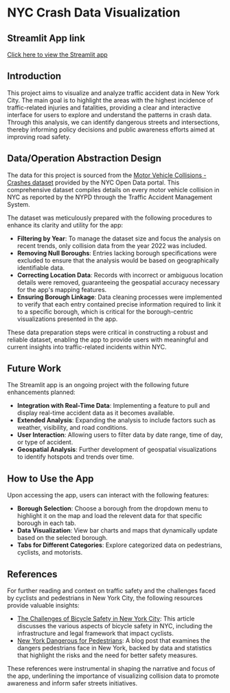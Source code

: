 # NYC Crash Data Visualization

## Streamlit App link
[Click here to view the Streamlit app](nyc-crashdata.streamlit.app)  <!-- Replace '#' with the link to your Streamlit app -->

## Introduction
This project aims to visualize and analyze traffic accident data in New York City. The main goal is to highlight the areas with the highest incidence of traffic-related injuries and fatalities, providing a clear and interactive interface for users to explore and understand the patterns in crash data. Through this analysis, we can identify dangerous streets and intersections, thereby informing policy decisions and public awareness efforts aimed at improving road safety.

## Data/Operation Abstraction Design
The data for this project is sourced from the [Motor Vehicle Collisions - Crashes dataset](https://catalog.data.gov/dataset/motor-vehicle-collisions-crashes) provided by the NYC Open Data portal. This comprehensive dataset compiles details on every motor vehicle collision in NYC as reported by the NYPD through the Traffic Accident Management System.

The dataset was meticulously prepared with the following procedures to enhance its clarity and utility for the app:

- **Filtering by Year**: To manage the dataset size and focus the analysis on recent trends, only collision data from the year 2022 was included.
- **Removing Null Boroughs**: Entries lacking borough specifications were excluded to ensure that the analysis would be based on geographically identifiable data.
- **Correcting Location Data**: Records with incorrect or ambiguous location details were removed, guaranteeing the geospatial accuracy necessary for the app's mapping features.
- **Ensuring Borough Linkage**: Data cleaning processes were implemented to verify that each entry contained precise information required to link it to a specific borough, which is critical for the borough-centric visualizations presented in the app.

These data preparation steps were critical in constructing a robust and reliable dataset, enabling the app to provide users with meaningful and current insights into traffic-related incidents within NYC.



## Future Work
The Streamlit app is an ongoing project with the following future enhancements planned:

- **Integration with Real-Time Data**: Implementing a feature to pull and display real-time accident data as it becomes available.
- **Extended Analysis**: Expanding the analysis to include factors such as weather, visibility, and road conditions.
- **User Interaction**: Allowing users to filter data by date range, time of day, or type of accident.
- **Geospatial Analysis**: Further development of geospatial visualizations to identify hotspots and trends over time.

## How to Use the App
Upon accessing the app, users can interact with the following features:

- **Borough Selection**: Choose a borough from the dropdown menu to highlight it on the map and load the relevent data for that specific borough in each tab.
- **Data Visualization**: View bar charts and maps that dynamically update based on the selected borough.
- **Tabs for Different Categories**: Explore categorized data on pedestrians, cyclists, and motorists.


## References
For further reading and context on traffic safety and the challenges faced by cyclists and pedestrians in New York City, the following resources provide valuable insights:

- [The Challenges of Bicycle Safety in New York City](https://www.bikelegalfirm.com/the-challenges-of-bicycle-safety-in-new-york-city): This article discusses the various aspects of bicycle safety in NYC, including the infrastructure and legal framework that impact cyclists.
- [New York Dangerous for Pedestrians](https://www.cellinolaw.com/blogs/new-york-dangerous-for-pedestrians/#:~:text=New%20York%20Ranks%20No.,-19%20for%20Pedestrian&text=According%20to%20the%202022%20%E2%80%9CDangerous,was%201.35%2C%20which%20is%2031st.): A blog post that examines the dangers pedestrians face in New York, backed by data and statistics that highlight the risks and the need for better safety measures.

These references were instrumental in shaping the narrative and focus of the app, underlining the importance of visualizing collision data to promote awareness and inform safer streets initiatives.



